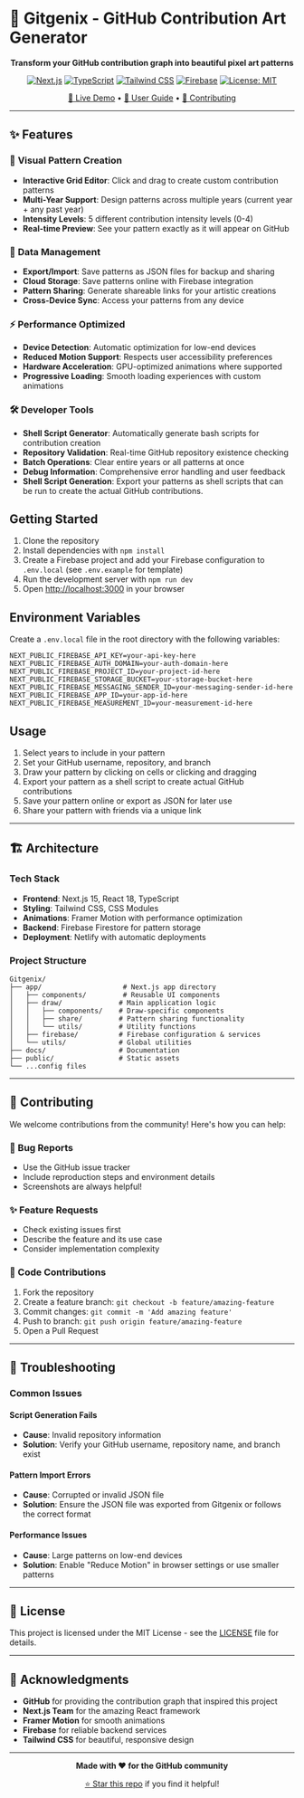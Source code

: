 # 🎨 Gitgenix - GitHub Contribution Art Generator

<div align="center">

**Transform your GitHub contribution graph into beautiful pixel art patterns**

[![Next.js](https://img.shields.io/badge/Next.js-15.0-black?style=flat&logo=next.js)](https://nextjs.org/)
[![TypeScript](https://img.shields.io/badge/TypeScript-5.0-blue?style=flat&logo=typescript)](https://www.typescriptlang.org/)
[![Tailwind CSS](https://img.shields.io/badge/Tailwind_CSS-3.4-38B2AC?style=flat&logo=tailwind-css)](https://tailwindcss.com/)
[![Firebase](https://img.shields.io/badge/Firebase-10.0-orange?style=flat&logo=firebase)](https://firebase.google.com/)
[![License: MIT](https://img.shields.io/badge/License-MIT-yellow.svg)](./LICENSE)

[🚀 Live Demo](https://Gitgenix-github-art.netlify.app/) • [📖 User Guide](./docs/USER_GUIDE.md) • [🤝 Contributing](#-contributing)

</div>

---

## ✨ Features

### 🎨 **Visual Pattern Creation**

- **Interactive Grid Editor**: Click and drag to create custom contribution patterns
- **Multi-Year Support**: Design patterns across multiple years (current year + any past year)
- **Intensity Levels**: 5 different contribution intensity levels (0-4)
- **Real-time Preview**: See your pattern exactly as it will appear on GitHub

### 🔄 **Data Management**

- **Export/Import**: Save patterns as JSON files for backup and sharing
- **Cloud Storage**: Save patterns online with Firebase integration
- **Pattern Sharing**: Generate shareable links for your artistic creations
- **Cross-Device Sync**: Access your patterns from any device

### ⚡ **Performance Optimized**

- **Device Detection**: Automatic optimization for low-end devices
- **Reduced Motion Support**: Respects user accessibility preferences
- **Hardware Acceleration**: GPU-optimized animations where supported
- **Progressive Loading**: Smooth loading experiences with custom animations

### 🛠️ **Developer Tools**

- **Shell Script Generator**: Automatically generate bash scripts for contribution creation
- **Repository Validation**: Real-time GitHub repository existence checking
- **Batch Operations**: Clear entire years or all patterns at once
- **Debug Information**: Comprehensive error handling and user feedback
- **Shell Script Generation**: Export your patterns as shell scripts that can be run to create the actual GitHub contributions.

## Getting Started

1. Clone the repository
2. Install dependencies with `npm install`
3. Create a Firebase project and add your Firebase configuration to `.env.local` (see `.env.example` for template)
4. Run the development server with `npm run dev`
5. Open [http://localhost:3000](http://localhost:3000) in your browser

## Environment Variables

Create a `.env.local` file in the root directory with the following variables:

```
NEXT_PUBLIC_FIREBASE_API_KEY=your-api-key-here
NEXT_PUBLIC_FIREBASE_AUTH_DOMAIN=your-auth-domain-here
NEXT_PUBLIC_FIREBASE_PROJECT_ID=your-project-id-here
NEXT_PUBLIC_FIREBASE_STORAGE_BUCKET=your-storage-bucket-here
NEXT_PUBLIC_FIREBASE_MESSAGING_SENDER_ID=your-messaging-sender-id-here
NEXT_PUBLIC_FIREBASE_APP_ID=your-app-id-here
NEXT_PUBLIC_FIREBASE_MEASUREMENT_ID=your-measurement-id-here
```

## Usage

1. Select years to include in your pattern
2. Set your GitHub username, repository, and branch
3. Draw your pattern by clicking on cells or clicking and dragging
4. Export your pattern as a shell script to create actual GitHub contributions
5. Save your pattern online or export as JSON for later use
6. Share your pattern with friends via a unique link

---

## 🏗️ Architecture

### Tech Stack

- **Frontend**: Next.js 15, React 18, TypeScript
- **Styling**: Tailwind CSS, CSS Modules
- **Animations**: Framer Motion with performance optimization
- **Backend**: Firebase Firestore for pattern storage
- **Deployment**: Netlify with automatic deployments

### Project Structure

```
Gitgenix/
├── app/                    # Next.js app directory
│   ├── components/         # Reusable UI components
│   ├── draw/              # Main application logic
│   │   ├── components/    # Draw-specific components
│   │   ├── share/         # Pattern sharing functionality
│   │   └── utils/         # Utility functions
│   ├── firebase/          # Firebase configuration & services
│   └── utils/             # Global utilities
├── docs/                  # Documentation
├── public/                # Static assets
└── ...config files
```

---

## 🤝 Contributing

We welcome contributions from the community! Here's how you can help:

### **🐛 Bug Reports**

- Use the GitHub issue tracker
- Include reproduction steps and environment details
- Screenshots are always helpful!

### **✨ Feature Requests**

- Check existing issues first
- Describe the feature and its use case
- Consider implementation complexity

### **📝 Code Contributions**

1. Fork the repository
2. Create a feature branch: `git checkout -b feature/amazing-feature`
3. Commit changes: `git commit -m 'Add amazing feature'`
4. Push to branch: `git push origin feature/amazing-feature`
5. Open a Pull Request

---

## 🔧 Troubleshooting

### **Common Issues**

#### **Script Generation Fails**

- **Cause**: Invalid repository information
- **Solution**: Verify your GitHub username, repository name, and branch exist

#### **Pattern Import Errors**

- **Cause**: Corrupted or invalid JSON file
- **Solution**: Ensure the JSON file was exported from Gitgenix or follows the correct format

#### **Performance Issues**

- **Cause**: Large patterns on low-end devices
- **Solution**: Enable "Reduce Motion" in browser settings or use smaller patterns

---

## 📄 License

This project is licensed under the MIT License - see the [LICENSE](./LICENSE) file for details.

---

## 🙏 Acknowledgments

- **GitHub** for providing the contribution graph that inspired this project
- **Next.js Team** for the amazing React framework
- **Framer Motion** for smooth animations
- **Firebase** for reliable backend services
- **Tailwind CSS** for beautiful, responsive design

---

<div align="center">

**Made with ❤️ for the GitHub community**

[⭐ Star this repo](https://github.com/yourusername/arcadia) if you find it helpful!

</div>
